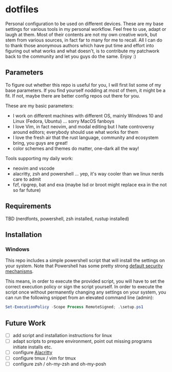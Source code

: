 # dotfiles

Personal configuration to be used on different devices. These are my base settings
for various tools in my personal workflow. Feel free to use, adapt or laugh at
them. Most of their contents are not my own creative work, but stem from various sources,
in fact far to many for me to recall. All I can do to thank those anonymous authors
which have put time and effort into figuring out what works and what doesn't, is
to contribute my patchwork back to the community and let you guys do the same. Enjoy :)


## Parameters

To figure out whether this repo is useful for you, I will first list some of my
base parameters. If you find yourself nodding at most of them, it might be a fit.
If not, maybe there are better config repos out there for you.

These are my basic parameters:

 * I work on different machines with different OS, mainly Windows 10 and Linux
   (Fedora, Ubuntu) ... sorry MacOS fanboys
 * I love Vim, in fact neovim, and modal editing but I hate controversy around editors; everybody
   should use what works for them
 * I love the fresh air that the rust language, community and ecosystem bring, you guys are great!
 * color schemes and themes do matter, one-dark all the way!

Tools supporting my daily work:

 * neovim and vscode
 * alacritty, zsh and powershell ... yep, it's way cooler than we linux nerds care to admit
 * fzf, ripgrep, bat and exa (maybe lsd or broot might replace exa in the not so far future)


## Requirements

TBD (nerdfonts, powershell, zsh installed, rustup installed)


## Installation

### Windows

This repo includes a simple powershell script that will install the settings on your system.
Note that Powershell has some pretty strong [default security mechanisms](https://docs.microsoft.com/en-us/powershell/module/microsoft.powershell.core/about/about_execution_policies).

This means, in order to execute the provided script, you will have to set the correct
execution policy or sign the script yourself. In order to execute the script once without
permanently changing any settings on your system, you can run the following snippet from
an elevated command line (admin):

```powershell
Set-ExecutionPolicy -Scope Process RemoteSigned; .\setup.ps1
```

## Future Work 

 * [ ] add script and installation instructions for linux
 * [ ] adapt scripts to prepare environment, point out missing programs initiate
   installs etc.
 * [ ] configure [Alacritty](https://github.com/jwilm/alacritty)
 * [ ] configure tmux / vim for tmux
 * [ ] configure zsh / oh-my-zsh and oh-my-posh